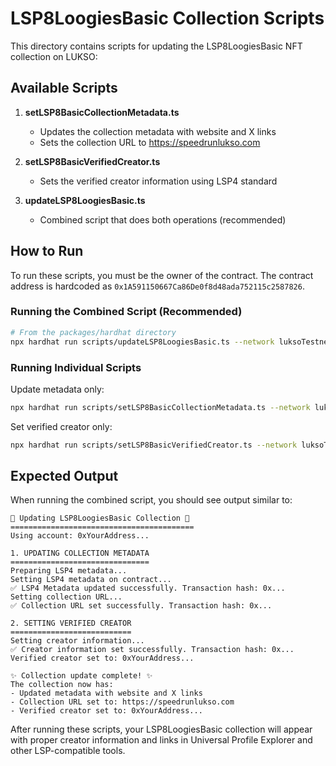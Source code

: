 # LSP8LoogiesBasic Collection Scripts

This directory contains scripts for updating the LSP8LoogiesBasic NFT collection on LUKSO:

## Available Scripts

1. **setLSP8BasicCollectionMetadata.ts**
   - Updates the collection metadata with website and X links
   - Sets the collection URL to https://speedrunlukso.com

2. **setLSP8BasicVerifiedCreator.ts**
   - Sets the verified creator information using LSP4 standard

3. **updateLSP8LoogiesBasic.ts**
   - Combined script that does both operations (recommended)

## How to Run

To run these scripts, you must be the owner of the contract. The contract address is hardcoded as `0x1A591150667Ca86De0f8d48ada752115c2587826`.

### Running the Combined Script (Recommended)

```bash
# From the packages/hardhat directory
npx hardhat run scripts/updateLSP8LoogiesBasic.ts --network luksoTestnet
```

### Running Individual Scripts

Update metadata only:
```bash
npx hardhat run scripts/setLSP8BasicCollectionMetadata.ts --network luksoTestnet
```

Set verified creator only:
```bash
npx hardhat run scripts/setLSP8BasicVerifiedCreator.ts --network luksoTestnet
```

## Expected Output

When running the combined script, you should see output similar to:

```
🚀 Updating LSP8LoogiesBasic Collection 🚀
=========================================
Using account: 0xYourAddress...

1. UPDATING COLLECTION METADATA
===============================
Preparing LSP4 metadata...
Setting LSP4 metadata on contract...
✅ LSP4 Metadata updated successfully. Transaction hash: 0x...
Setting collection URL...
✅ Collection URL set successfully. Transaction hash: 0x...

2. SETTING VERIFIED CREATOR
===========================
Setting creator information...
✅ Creator information set successfully. Transaction hash: 0x...
Verified creator set to: 0xYourAddress...

✨ Collection update complete! ✨
The collection now has:
- Updated metadata with website and X links
- Collection URL set to: https://speedrunlukso.com
- Verified creator set to: 0xYourAddress...
```

After running these scripts, your LSP8LoogiesBasic collection will appear with proper creator information and links in Universal Profile Explorer and other LSP-compatible tools. 